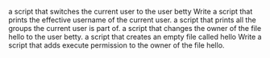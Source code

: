 a script that switches the current user to the user betty
Write a script that prints the effective username of the current user.
a script that prints all the groups the current user is part of.
a script that changes the owner of the file hello to the user betty.
a script that creates an empty file called hello
Write a script that adds execute permission to the owner of the file hello.
